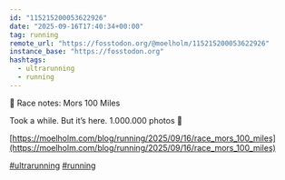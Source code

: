 ```yaml
---
id: "115215200053622926"
date: "2025-09-16T17:40:34+00:00"
tag: running
remote_url: "https://fosstodon.org/@moelholm/115215200053622926"
instance_base: "https://fosstodon.org"
hashtags:
  - ultrarunning
  - running
---
```

🥳 Race notes: Mors 100 Miles

Took a while. But it’s here. 1.000.000 photos 🤪

[https://moelholm.com/blog/running/2025/09/16/race_mors_100_miles](https://moelholm.com/blog/running/2025/09/16/race_mors_100_miles)

[#ultrarunning](https://fosstodon.org/tags/ultrarunning) [#running](https://fosstodon.org/tags/running)
